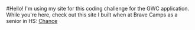 #Hello!
I'm using my site for this coding challenge for the GWC application.
While you're here, check out this site I built when at Brave Camps as a senior in HS:
[Chance](https://bravecamp.github.io/Chance/index.html)
